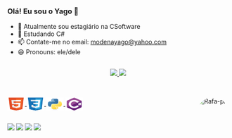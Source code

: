 ### Olá! Eu sou o Yago 👋

- 🔭 Atualmente sou estagiário na CSoftware
- 🌱 Estudando C#
- 📫 Contate-me no email: modenayago@yahoo.com
- 😄 Pronouns: ele/dele

##

<div align="center">
  <a href="https://github.com/yagomodena">
  <img height="180em" src="https://github-readme-stats.vercel.app/api?username=yagomodena&show_icons=true&theme=tokyonight&include_all_commits=true&count_private=true"/>
  <img height="180em" src="https://github-readme-stats.vercel.app/api/top-langs/?username=yagomodena&layout=compact&langs_count=7&theme=tokyonight"/>
</div>
  
##

<div style="display: inline_block"><br>
  <img align="center" alt="Rafa-HTML" height="30" width="40" src="https://raw.githubusercontent.com/devicons/devicon/master/icons/html5/html5-original.svg">
  <img align="center" alt="Rafa-CSS" height="30" width="40" src="https://raw.githubusercontent.com/devicons/devicon/master/icons/css3/css3-original.svg">
  <img align="center" alt="Rafa-Python" height="30" width="40" src="https://raw.githubusercontent.com/devicons/devicon/master/icons/python/python-original.svg">
  <img align="center" alt="Rafa-Csharp" height="30" width="40" src="https://raw.githubusercontent.com/devicons/devicon/master/icons/csharp/csharp-original.svg">
  <img align="right" alt="Rafa-pic" height="150" style="border-radius:50px;" src="https://media.discordapp.net/attachments/639956127056134178/890373478988013628/Publicacoes_Instagram_1_1.png?width=676&height=676">

</div>
  
##

<div>
  <a href="https://instagram.com/yagomodena" target="_blank"><img src="https://img.shields.io/badge/-Instagram-%23E4405F?style=for-the-badge&logo=instagram&logoColor=white" target="_blank"></a>
 <a href="https://www.facebook.com/yago.borges.1426/" target="_blank"><img src="https://img.shields.io/badge/Facebook-1877F2?style=for-the-badge&logo=facebook&logoColor=white" target="_blank"></a> 
  <a href = "mailto:yagobmodena1@gmail.com"><img src="https://img.shields.io/badge/-Gmail-%23333?style=for-the-badge&logo=gmail&logoColor=white" target="_blank"></a>
  <a href="https://www.linkedin.com/in/yago-modena-5726b51b2/" target="_blank"><img src="https://www.linkedin.com/in/yago-modena-5726b51b2/" target="_blank"></a> 
  
</div>

